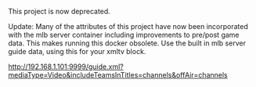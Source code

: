 This project is now deprecated.  

Update:
Many of the attributes of this project have now been incorporated with the mlb server container including improvements to pre/post game data. This makes running this docker obsolete. Use the built in mlb server guide data, using this for your xmltv block.

http://192.168.1.101:9999/guide.xml?mediaType=Video&includeTeamsInTitles=channels&offAir=channels
